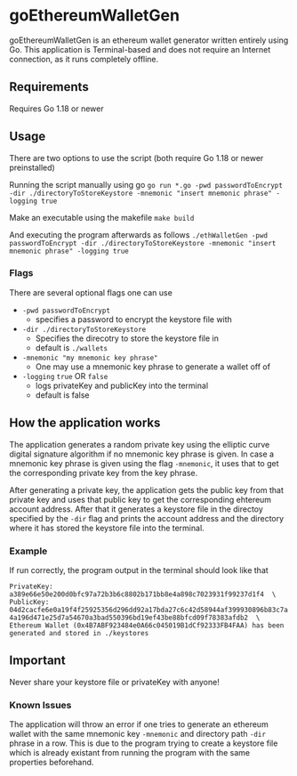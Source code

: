 # goEthereumWalletGen

goEthereumWalletGen is an ethereum wallet generator written entirely using Go. This application is Terminal-based and does not require an Internet connection, as it runs completely offline.

## Requirements

Requires Go 1.18 or newer

## Usage

There are two options to use the script (both require Go 1.18 or newer preinstalled)

Running the script manually using go
`go run *.go -pwd passwordToEncrypt -dir ./directoryToStoreKeystore -mnemonic "insert mnemonic phrase" -logging true`

Make an executable using the makefile
`make build`

And executing the program afterwards as follows 
`./ethWalletGen -pwd passwordToEncrypt -dir ./directoryToStoreKeystore -mnemonic "insert mnemonic phrase" -logging true`

### Flags

There are several optional flags one can use

* `-pwd passwordToEncrypt`
  * specifies a password to encrypt the keystore file with
* `-dir ./directoryToStoreKeystore`
  * Specifies the direcotry to store the keystore file in
  * default is `./wallets`
* `-mnemonic "my mnemonic key phrase"` 
  * One may use a mnemonic key phrase to generate a wallet off of
* `-logging` `true` OR `false`
  * logs privateKey and publicKey into the terminal
  * default is false

## How the application works

The application generates a random private key using the elliptic curve digital signature algorithm if no mnemonic key phrase is given.
In case a mnemonic key phrase is given using the flag `-mnemonic`, it uses that to get the corresponding private key from the key phrase.

After generating a private key, the application gets the public key from that private key and uses that public key to get the corresponding
ehtereum account address. After that it generates a keystore file in the directoy specified by the `-dir` flag and prints the account
address and the directory where it has stored the keystore file into the terminal.

### Example

If run correctly, the program output in the terminal should look like that

`PrivateKey: a389e66e50e200d0bfc97a72b3b6c8802b171bb8e4a898c7023931f99237d1f4  \
PublicKey: 04d2cacfe6e0a19f4f25925356d296dd92a17bda27c6c42d58944af399930896b83c7a4a196d471e25d7a54670a3bad550396bd19ef43be88bfcd09f78383afdb2  \
Ethereum Wallet (0x4B7ABF923484e0A66c045019B1dCf92333FB4FAA) has been generated and stored in ./keystores`

## Important

Never share your keystore file or privateKey with anyone!

### Known Issues

The application will throw an error if one tries to generate an ethereum wallet with the same mnemonic key `-mnemonic` and directory path `-dir` phrase in a row.
This is due to the program trying to create a keystore file which is already existant from running the program with the same properties beforehand.
